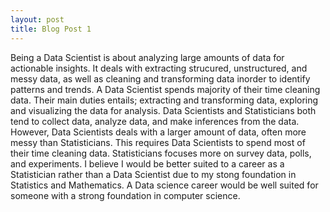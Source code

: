 ```yaml
---
layout: post
title: Blog Post 1
---
```


  Being a Data Scientist is about analyzing large amounts of data for actionable insights. It deals with extracting strucured, unstructured, and messy data, as well as cleaning and transforming data inorder to identify patterns and trends. 
  A Data Scientist spends majority of their time cleaning data. Their main duties entails; extracting and transforming data, exploring and visualizing the data for analysis.
  Data Scientists and Statisticians both tend to collect data, analyze data, and make inferences from the data. However, Data Scientists deals with a larger amount of data, often more messy than Statisticians. This requires Data Scientists to spend most of their time cleaning data. Statisticians focuses more on survey data, polls, and experiments. 
  I believe I would be better suited to a career as a Statistician rather than a Data Scientist due to my stong foundation in Statistics and Mathematics. A Data science career would be well suited for someone with a strong foundation in computer science.
